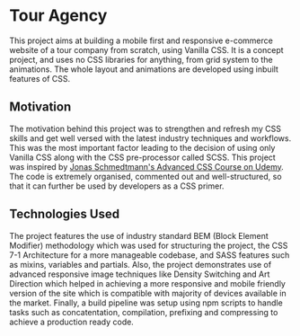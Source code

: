 # Tour Agency
This project aims at building a mobile first and responsive e-commerce website of a tour company from scratch, using Vanilla CSS. It is a concept project, and uses no CSS libraries for anything, from grid system to the animations. The whole layout and animations are developed using inbuilt features of CSS.

## Motivation
The motivation behind this project was to strengthen and refresh my CSS skills and get well versed with the latest industry techniques and workflows. This was the most important factor leading to the decision of using only Vanilla CSS along with the CSS pre-processor called SCSS. This project was inspired by [Jonas Schmedtmann's Advanced CSS Course on Udemy](https://www.udemy.com/course/advanced-css-and-sass/). The code is extremely organised, commented out and well-structured, so that it can further be used by developers as a CSS primer.

## Technologies Used
The project features the use of industry standard BEM (Block Element Modifier) methodology which was used for structuring the project, the CSS 7-1 Architecture for a more manageable codebase, and SASS features such as mixins, variables and partials. Also, the project demonstrates use of advanced responsive image techniques like Density Switching and Art Direction which helped in achieving a more responsive and mobile friendly version of the site which is compatible with majority of devices available in the market. Finally, a build pipeline was setup using npm scripts to handle tasks such as concatentation, compilation, prefixing and compressing to achieve a production ready code.  
